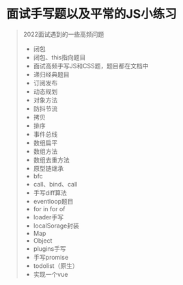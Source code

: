 # 面试手写题以及平常的JS小练习
> 2022面试遇到的一些高频问题
> - 闭包
> - 闭包、this指向题目
> - 面试高频手写JS和CSS题，题目都在文档中
> - 递归经典题目
> - 订阅发布
> - 动态规划
> - 对象方法
> - 防抖节流
> - 拷贝
> - 排序
> - 事件总线
> - 数组扁平
> - 数组方法
> - 数组去重方法
> - 原型链继承
> - bfc
> - call、bind、call
> - 手写diff算法
> - eventloop题目
> - for in for of
> - loader手写
> - localSorage封装
> - Map
> - Object
> - plugins手写
> - 手写promise
> - todolist（原生）
> - 实现一个vue
